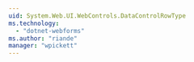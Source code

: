 ```yaml
---
uid: System.Web.UI.WebControls.DataControlRowType
ms.technology: 
  - "dotnet-webforms"
ms.author: "riande"
manager: "wpickett"
---
```

